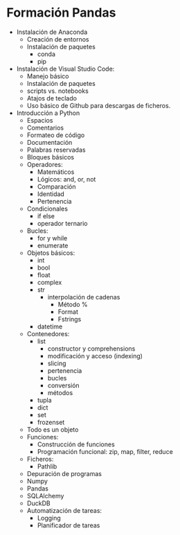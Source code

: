 # Formación Pandas
* Instalación de Anaconda
    * Creación de entornos
    * Instalación de paquetes
      * conda
      * pip
* Instalación de Visual Studio Code:
    * Manejo básico
    * Instalación de paquetes
    * scripts vs. notebooks
    * Atajos de teclado
  * Uso básico de Github para descargas de ficheros.
* Introducción a Python
  * Espacios
  * Comentarios
  * Formateo de código
  * Documentación
  * Palabras reservadas
  * Bloques básicos
  * Operadores:
    * Matemáticos
    * Lógicos: and, or, not
    * Comparación
    * Identidad
    * Pertenencia
  * Condicionales
    * if else
    * operador ternario
  * Bucles: 
    * for y while
    * enumerate
  * Objetos básicos:
    * int
    * bool
    * float
    * complex
    * str
      * interpolación de cadenas
        * Método %
        * Format
        * Fstrings
    * datetime
  * Contenedores:
    * list
      * constructor y comprehensions
      * modificación y acceso (indexing)
      * slicing
      * pertenencia
      * bucles
      * conversión
      * métodos
    * tupla
    * dict
    * set
    * frozenset
  * Todo es un objeto
  * Funciones:
    * Construcción de funciones
    * Programación funcional: zip, map, filter, reduce
  * Ficheros:
    * Pathlib
  * Depuración de programas
  * Numpy
  * Pandas
  * SQLAlchemy
  * DuckDB
  * Automatización de tareas:
    * Logging
    * Planificador de tareas